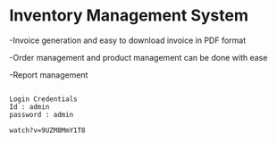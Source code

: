 # Inventory Management System


-Invoice generation and easy to download invoice in PDF format

-Order management and product management can be done with ease

-Report management


```

Login Credentials
Id : admin
password : admin

watch?v=9UZM8MmY1T8
```
